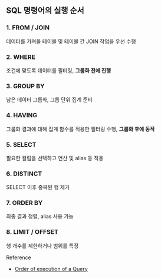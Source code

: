 ## SQL 명령어의 실행 순서

### 1. FROM / JOIN

데이터를 가져올 테이블 및 테이블 간 JOIN 작업을 우선 수행

### 2. WHERE

조건에 맞도록 데이터를 필터링, **그룹화 전에 진행**

### 3. GROUP BY

남은 데이터 그룹화, 그룹 단위 집계 준비

### 4. HAVING

그룹화 결과에 대해 집계 함수를 적용한 필터링 수행, **그룹화 후에 동작**

### 5. SELECT

필요한 컬럼을 선택하고 연산 및 alias 등 적용

### 6. DISTINCT

SELECT 이후 중복된 행 제거

### 7. ORDER BY

최종 결과 정렬, alias 사용 가능

### 8. LIMIT / OFFSET

행 개수를 제한하거나 범위를 특정

Reference

- [Order of execution of a Query](https://sqlbolt.com/lesson/select_queries_order_of_execution)
